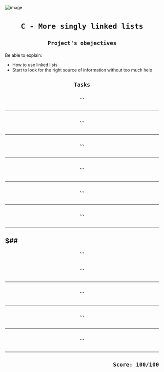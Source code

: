 ![image](https://www.thecrazyprogrammer.com/wp-content/uploads/2015/09/Doubly-Linked-List-in-C-and-C-.gif)
# <p align=center>`C - More singly linked lists`</p>
## <p align=center> `Project's obejectives` </p>
Be able to explain:
- How to use linked lists
- Start to look for the right source of information without too much help

## <p align=center>`Tasks`</p>
## <p align=center>``</p>
-------------------------------------------------
## <p align=center>``</p>
-------------------------------------------------
## <p align=center>``</p>
-------------------------------------------------
## <p align=center>``</p>
-------------------------------------------------
## <p align=center>``</p>
-------------------------------------------------
## <p align=center>``</p>
-------------------------------------------------
$## <p align=center>``</p>
-------------------------------------------------
## <p align=center>``</p>
-------------------------------------------------
## <p align=center>``</p>
-------------------------------------------------
## <p align=center>``</p>
-------------------------------------------------
## <p align=center>``</p>
-------------------------------------------------
## <p align=right>`Score: 100/100`</p>
